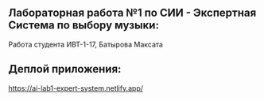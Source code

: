 ## Лабораторная работа №1 по СИИ - Экспертная Система по выбору музыки:

Работа студента ИВТ-1-17, Батырова Максата

## Деплой приложения:

https://ai-lab1-expert-system.netlify.app/
